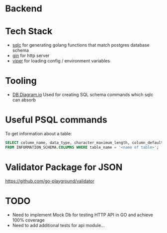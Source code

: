 # Backend

# Tech Stack
- [sqlc](https://github.com/kyleconroy/sqlc) for generating golang functions that match postgres database schema
- [gin](https://github.com/gin-gonic/gin) for http server
- [viper](https://github.com/spf13/viper) for loading config / environment variables

# Tooling
- [DB Diagram.io](https://dbdiagram.io/home) Used for creating SQL schema commands which sqlc can absorb

# Useful PSQL commands
To get information about a table:
```sql
SELECT column_name, data_type, character_maximum_length, column_default, is_nullable
FROM INFORMATION_SCHEMA.COLUMNS WHERE table_name = '<name of table>';
```

# Validator Package for JSON 
https://github.com/go-playground/validator

# TODO
- Need to implement Mock Db for testing HTTP API in GO and achieve 100% coverage
- Need to add additional tests for api module...